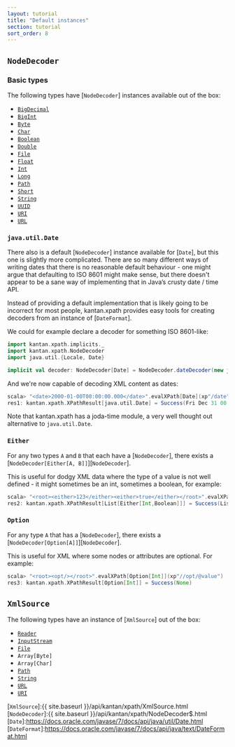 ```yaml
---
layout: tutorial
title: "Default instances"
section: tutorial
sort_order: 8
---
```


## `NodeDecoder`

### Basic types

The following types have [`NodeDecoder`] instances available out of the box:

* [`BigDecimal`]
* [`BigInt`]
* [`Byte`]
* [`Char`]
* [`Boolean`]
* [`Double`]
* [`File`]
* [`Float`]
* [`Int`]
* [`Long`]
* [`Path`]
* [`Short`]
* [`String`]
* [`UUID`]
* [`URI`]
* [`URL`]

### `java.util.Date`

There also is a default [`NodeDecoder`] instance available for [`Date`], but this one is slightly more complicated.
There are so many different ways of writing dates that there is no reasonable default behaviour - one might argue that
defaulting to ISO 8601 might make sense, but there doesn't appear to be a sane way of implementing that in Java’s crusty
date / time API.

Instead of providing a default implementation that is likely going to be incorrect for most people, kantan.xpath
provides easy tools for creating decoders from an instance of [`DateFormat`].

We could for example declare a decoder for something ISO 8601-like:

```scala
import kantan.xpath.implicits._
import kantan.xpath.NodeDecoder
import java.util.{Locale, Date}

implicit val decoder: NodeDecoder[Date] = NodeDecoder.dateDecoder(new java.text.SimpleDateFormat("yyyy-MM-dd'T'HH:mm:ss.SSS", Locale.ENGLISH))
```

And we're now capable of decoding XML content as dates:

```scala
scala> "<date>2000-01-00T00:00:00.000</date>".evalXPath[Date](xp"/date")
res1: kantan.xpath.XPathResult[java.util.Date] = Success(Fri Dec 31 00:00:00 CET 1999)
```

Note that kantan.xpath has a joda-time module, a very well thought out alternative to `java.util.Date`.

### `Either`

For any two types `A` and `B` that each have a [`NodeDecoder`], there exists a
[`NodeDecoder[Either[A, B]]`][`NodeDecoder`].


This is useful for dodgy XML data where the type of a value is not well defined - it might sometimes be an int,
sometimes a boolean, for example:

```scala
scala> "<root><either>123</either><either>true</either></root>".evalXPath[List[Either[Int, Boolean]]](xp"//either")
res2: kantan.xpath.XPathResult[List[Either[Int,Boolean]]] = Success(List(Left(123), Right(true)))
```

### `Option`

For any type `A` that has a [`NodeDecoder`], there exists a [`NodeDecoder[Option[A]]`][`NodeDecoder`].


This is useful for XML where some nodes or attributes are optional. For example:

```scala
scala> "<root><opt/></root>".evalXPath[Option[Int]](xp"//opt/@value")
res3: kantan.xpath.XPathResult[Option[Int]] = Success(None)
```

## `XmlSource`

The following types have an instance of [`XmlSource`] out of the box:

* [`Reader`]
* [`InputStream`]
* [`File`]
* `Array[Byte]`
* `Array[Char]`
* [`Path`]
* [`String`]
* [`URL`]
* [`URI`]


[`BigInt`]:http://www.scala-lang.org/api/current/scala/math/BigInt.html
[`BigDecimal`]:http://www.scala-lang.org/api/current/scala/math/BigDecimal.html
[`Byte`]:https://docs.oracle.com/javase/7/docs/api/java/lang/Byte.html
[`Char`]:https://docs.oracle.com/javase/7/docs/api/java/lang/Character.html
[`Boolean`]:https://docs.oracle.com/javase/7/docs/api/java/lang/Boolean.html
[`Double`]:https://docs.oracle.com/javase/7/docs/api/java/lang/Double.html
[`Float`]:https://docs.oracle.com/javase/7/docs/api/java/lang/Float.html
[`Int`]:https://docs.oracle.com/javase/7/docs/api/java/lang/Integer.html
[`Long`]:https://docs.oracle.com/javase/7/docs/api/java/lang/Long.html
[`Short`]:https://docs.oracle.com/javase/7/docs/api/java/lang/Short.html
[`String`]:https://docs.oracle.com/javase/7/docs/api/java/lang/String.html
[`UUID`]:https://docs.oracle.com/javase/7/docs/api/java/util/UUID.html
[`URL`]:https://docs.oracle.com/javase/7/docs/api/java/net/URL.html
[`URI`]:https://docs.oracle.com/javase/7/docs/api/java/net/URI.html
[`Reader`]:https://docs.oracle.com/javase/7/docs/api/java/io/Reader.html
[`InputStream`]:https://docs.oracle.com/javase/7/docs/api/java/io/InputStream.html
[`File`]:https://docs.oracle.com/javase/7/docs/api/java/io/File.html
[`Path`]:https://docs.oracle.com/javase/7/docs/api/java/nio/file/Path.html
[`XmlSource`]:{{ site.baseurl }}/api/kantan/xpath/XmlSource.html
[`NodeDecoder`]:{{ site.baseurl }}/api/kantan/xpath/NodeDecoder$.html
[`Date`]:https://docs.oracle.com/javase/7/docs/api/java/util/Date.html
[`DateFormat`]:https://docs.oracle.com/javase/7/docs/api/java/text/DateFormat.html
